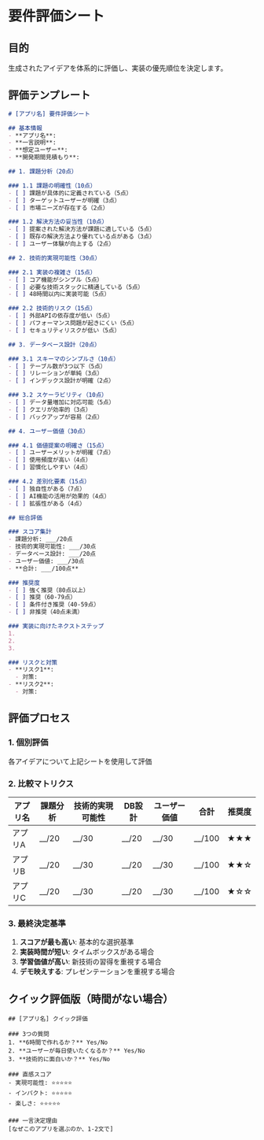 # 要件評価シート

## 目的
生成されたアイデアを体系的に評価し、実装の優先順位を決定します。

## 評価テンプレート

```markdown
# [アプリ名] 要件評価シート

## 基本情報
- **アプリ名**: 
- **一言説明**: 
- **想定ユーザー**: 
- **開発期間見積もり**: 

## 1. 課題分析（20点）

### 1.1 課題の明確性（10点）
- [ ] 課題が具体的に定義されている（5点）
- [ ] ターゲットユーザーが明確（3点）
- [ ] 市場ニーズが存在する（2点）

### 1.2 解決方法の妥当性（10点）
- [ ] 提案された解決方法が課題に適している（5点）
- [ ] 既存の解決方法より優れている点がある（3点）
- [ ] ユーザー体験が向上する（2点）

## 2. 技術的実現可能性（30点）

### 2.1 実装の複雑さ（15点）
- [ ] コア機能がシンプル（5点）
- [ ] 必要な技術スタックに精通している（5点）
- [ ] 48時間以内に実装可能（5点）

### 2.2 技術的リスク（15点）
- [ ] 外部APIの依存度が低い（5点）
- [ ] パフォーマンス問題が起きにくい（5点）
- [ ] セキュリティリスクが低い（5点）

## 3. データベース設計（20点）

### 3.1 スキーマのシンプルさ（10点）
- [ ] テーブル数が3つ以下（5点）
- [ ] リレーションが単純（3点）
- [ ] インデックス設計が明確（2点）

### 3.2 スケーラビリティ（10点）
- [ ] データ量増加に対応可能（5点）
- [ ] クエリが効率的（3点）
- [ ] バックアップが容易（2点）

## 4. ユーザー価値（30点）

### 4.1 価値提案の明確さ（15点）
- [ ] ユーザーメリットが明確（7点）
- [ ] 使用頻度が高い（4点）
- [ ] 習慣化しやすい（4点）

### 4.2 差別化要素（15点）
- [ ] 独自性がある（7点）
- [ ] AI機能の活用が効果的（4点）
- [ ] 拡張性がある（4点）

## 総合評価

### スコア集計
- 課題分析: ___/20点
- 技術的実現可能性: ___/30点
- データベース設計: ___/20点
- ユーザー価値: ___/30点
- **合計: ___/100点**

### 推奨度
- [ ] 強く推奨（80点以上）
- [ ] 推奨（60-79点）
- [ ] 条件付き推奨（40-59点）
- [ ] 非推奨（40点未満）

### 実装に向けたネクストステップ
1. 
2. 
3. 

### リスクと対策
- **リスク1**: 
  - 対策: 
- **リスク2**: 
  - 対策: 
```

## 評価プロセス

### 1. 個別評価
各アイデアについて上記シートを使用して評価

### 2. 比較マトリクス

| アプリ名 | 課題分析 | 技術的実現可能性 | DB設計 | ユーザー価値 | 合計 | 推奨度 |
|---------|---------|----------------|--------|------------|------|--------|
| アプリA  | __/20   | __/30          | __/20  | __/30      | __/100| ★★★ |
| アプリB  | __/20   | __/30          | __/20  | __/30      | __/100| ★★☆ |
| アプリC  | __/20   | __/30          | __/20  | __/30      | __/100| ★☆☆ |

### 3. 最終決定基準
1. **スコアが最も高い**: 基本的な選択基準
2. **実装時間が短い**: タイムボックスがある場合
3. **学習価値が高い**: 新技術の習得を重視する場合
4. **デモ映えする**: プレゼンテーションを重視する場合

## クイック評価版（時間がない場合）

```
## [アプリ名] クイック評価

### 3つの質問
1. **6時間で作れるか？** Yes/No
2. **ユーザーが毎日使いたくなるか？** Yes/No  
3. **技術的に面白いか？** Yes/No

### 直感スコア
- 実現可能性: ⭐⭐⭐⭐⭐
- インパクト: ⭐⭐⭐⭐⭐
- 楽しさ: ⭐⭐⭐⭐⭐

### 一言決定理由
[なぜこのアプリを選ぶのか、1-2文で]
```